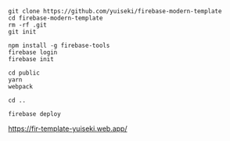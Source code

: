 ```
git clone https://github.com/yuiseki/firebase-modern-template
cd firebase-modern-template
rm -rf .git
git init
```


```
npm install -g firebase-tools
firebase login
firebase init

cd public
yarn
webpack

cd ..

firebase deploy
```

https://fir-template-yuiseki.web.app/